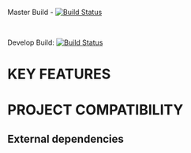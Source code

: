 Master Build - [![Build Status](https://app.bitrise.io/app/e806d5aeebebbe0b/status.svg?token=E5xikD90Nzh4chd8JWDdEA)](https://app.bitrise.io/app/e806d5aeebebbe0b)

<br>

Develop Build: [![Build Status](https://app.bitrise.io/app/e806d5aeebebbe0b/status.svg?token=E5xikD90Nzh4chd8JWDdEA&branch=develop)](https://app.bitrise.io/app/e806d5aeebebbe0b)

# KEY FEATURES #

# PROJECT COMPATIBILITY #

## External dependencies ##

